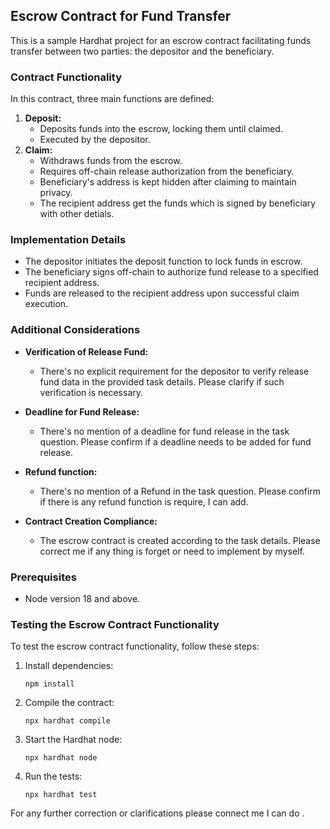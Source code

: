 ## Escrow Contract for Fund Transfer

This is a sample Hardhat project for an escrow contract facilitating funds transfer between two parties: the depositor and the beneficiary.

### Contract Functionality

In this contract, three main functions are defined:

1. **Deposit:** 
    - Deposits funds into the escrow, locking them until claimed.
    - Executed by the depositor.
2. **Claim:** 
    - Withdraws funds from the escrow.
    - Requires off-chain release authorization from the beneficiary.
    - Beneficiary's address is kept hidden after claiming to maintain privacy.
    - The recipient address get the funds which is signed by beneficiary with other detials.



### Implementation Details

- The depositor initiates the deposit function to lock funds in escrow.
- The beneficiary signs off-chain to authorize fund release to a specified recipient address.
- Funds are released to the recipient address upon successful claim execution.

### Additional Considerations

- **Verification of Release Fund:** 
    - There's no explicit requirement for the depositor to verify release fund data in the provided task details. Please clarify if such verification is necessary.

- **Deadline for Fund Release:** 
    - There's no mention of a deadline for fund release in the task question. Please confirm if a deadline needs to be added for fund release.

- **Refund function:** 
    - There's no mention of a Refund in the task question. Please confirm if there is any refund function is require, I can add.
    

- **Contract Creation Compliance:**
    - The escrow contract is created according to the task details. Please correct me if any thing is forget or need to implement by myself.

### Prerequisites

- Node version 18 and above.

### Testing the Escrow Contract Functionality

To test the escrow contract functionality, follow these steps:

1. Install dependencies:
    ```shell
    npm install
    ```
2. Compile the contract:
    ```shell
    npx hardhat compile
    ```
3. Start the Hardhat node:
    ```shell
    npx hardhat node
    ```
4. Run the tests:
    ```shell
    npx hardhat test 
    ```

For any further correction  or clarifications please connect me I can do .